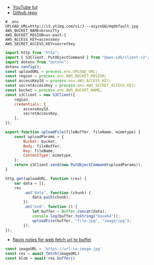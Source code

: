 - [YouTube tut](https://www.youtube.com/watch?v=DtuL1ALeD2c)
- [Github repo](https://github.com/bronifty/uploadBufferToS3-js-node)

```shell
# .env
UPLOAD_URL=http://i3.ytimg.com/vi/J---aiyznGQ/mqdefault.jpg
AWS_BUCKET_NAME=bronifty
AWS_BUCKET_REGION=us-east-1
AWS_ACCESS_KEY=accesskey
AWS_SECRET_ACCESS_KEY=secretkey
```

```js
import http from "http";
import { S3Client, PutObjectCommand } from "@aws-sdk/client-s3";
import dotenv from "dotenv";
dotenv.config();
const uploadURL = process.env.UPLOAD_URL;
const region = process.env.AWS_BUCKET_REGION;
const accessKeyId = process.env.AWS_ACCESS_KEY;
const secretAccessKey = process.env.AWS_SECRET_ACCESS_KEY;
const bucket = process.env.AWS_BUCKET_NAME;
const s3Client = new S3Client({
	region,
	credentials: {
		accessKeyId,
		secretAccessKey,
	},
});

export function uploadFile(fileBuffer, fileName, mimetype) {
	const uploadParams = {
		Bucket: bucket,
		Body: fileBuffer,
		Key: fileName,
		ContentType: mimetype,
	};
	return s3Client.send(new PutObjectCommand(uploadParams));
}

http.get(uploadURL, function (res) {
	var data = [];
	res
		.on("data", function (chunk) {
			data.push(chunk);
		})
		.on("end", function () {
			let buffer = Buffer.concat(data);
			console.log(buffer.toString("base64"));
			uploadFile(buffer, "file.jpg", "image/jpg");
		});
});
```



- [flavio notes for web fetch url to buffer](https://flaviocopes.com/node-aws-s3-upload-image/)
```js
const imageURL = 'https://url-to-image.jpg'
const res = await fetch(imageURL)
const blob = await res.buffer()
```

